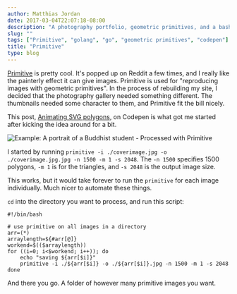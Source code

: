 ```yaml
---
author: Matthias Jordan
date: 2017-03-04T22:07:18-08:00
description: "A photography portfolio, geometric primitives, and a bash script."
slug: ""
tags: ["Primitive", "golang", "go", "geometric primitives", "codepen"]
title: "Primitive"
type: blog
---
```

[Primitive](https://github.com/fogleman/primitive) is pretty cool. It's popped up on Reddit a few times, and I really like the painterly effect it can give images. Primitive is used for "reproducing images with geometric primitives". In the process of rebuilding my site, I decided that the photography gallery needed something different. The thumbnails needed some character to them, and Primitive fit the bill nicely.

This post, [Animating SVG polygons](https://codepen.io/nsayenko/post/animating-svg-polygons-tutorial), on Codepen is what got me started after kicking the idea around for a bit.

![Example: A portrait of a Buddhist student - Processed with Primitive](/assets/coverimage_people.jpg#floatright-md)

I started by running `primitive -i ./coverimage.jpg -o ./coverimage.jpg.jpg -n 1500 -m 1 -s 2048`. The `-n 1500` specifies 1500 polygons, `-m 1` is for the triangles, and `-s 2048` is the output image size.

This works, but it would take forever to run the `primitive` for each image individually. Much nicer to automate these things.

`cd` into the directory you want to process, and run this script:

```
#!/bin/bash

# use primitive on all images in a directory
arr=(*)
arraylength=${#arr[@]}
workend=$(($arraylength))
for ((i=0; i<$workend; i++)); do
    echo "saving ${arr[$i]}"
    primitive -i ./${arr[$i]} -o ./${arr[$i]}.jpg -n 1500 -m 1 -s 2048
done
```

And there you go. A folder of however many primitive images you want.
